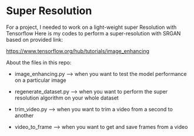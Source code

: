 
# Super Resolution

For a project, I needed to work on a light-weight super Resolution with Tensorflow
Here is my codes to perform a super-resolution with SRGAN based on provided link:

https://www.tensorflow.org/hub/tutorials/image_enhancing

About the files in this repo:

- image_enhancing.py --> when you want to test the model performance on a particular image

- regenerate_dataset.py --> when you want to perform the super resolution algorithm on your whole dataset

- trim_video.py --> when you want to trim a video from a second to another

- video_to_frame --> when you want to get and save frames from a video

